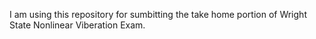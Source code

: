 I am using this repository for sumbitting the take home portion of Wright State Nonlinear Viberation Exam.
